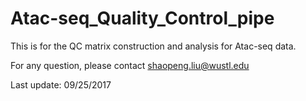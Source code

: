 # Atac-seq_Quality_Control_pipe
This is for the QC matrix construction and analysis for Atac-seq data.

For any question, please contact shaopeng.liu@wustl.edu

Last update: 09/25/2017



